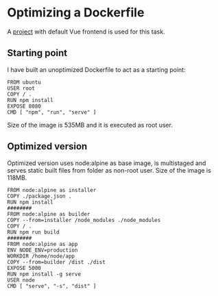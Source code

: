 # Optimizing a Dockerfile
A [project](https://github.com/Villeve/default-vue-frontend) with default Vue frontend is used for this task.

## Starting point
I have built an unoptimized Dockerfile to act as a starting point:

    FROM ubuntu
    USER root
    COPY / .
    RUN npm install
    EXPOSE 8080
    CMD [ "npm", "run", "serve" ]

Size of the image is 535MB and it is executed as root user.

## Optimized version
Optimized version uses node:alpine as base image, is multistaged and serves static built files from <dist> folder as non-root user. Size of the image is 118MB.

    FROM node:alpine as installer
    COPY ./package.json .
    RUN npm install
    ########
    FROM node:alpine as builder
    COPY --from=installer /node_modules ./node_modules
    COPY / .
    RUN npm run build
    ########
    FROM node:alpine as app
    ENV NODE_ENV=production
    WORKDIR /home/node/app
    COPY --from=builder /dist ./dist
    EXPOSE 5000
    RUN npm install -g serve
    USER node
    CMD [ "serve", "-s", "dist" ]